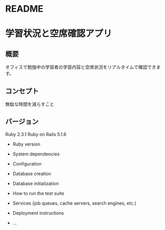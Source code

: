 # README
# 学習状況と空席確認アプリ
## 概要
オフィスで勉強中の学習者の学習内容と空席状況をリアルタイムで確認できます。
## コンセプト
無駄な時間を減らすこと
## バージョン
Ruby 2.3.1  Ruby on Rails 5.1.6  

* Ruby version

* System dependencies

* Configuration

* Database creation

* Database initialization

* How to run the test suite

* Services (job queues, cache servers, search engines, etc.)

* Deployment instructions

* ...
